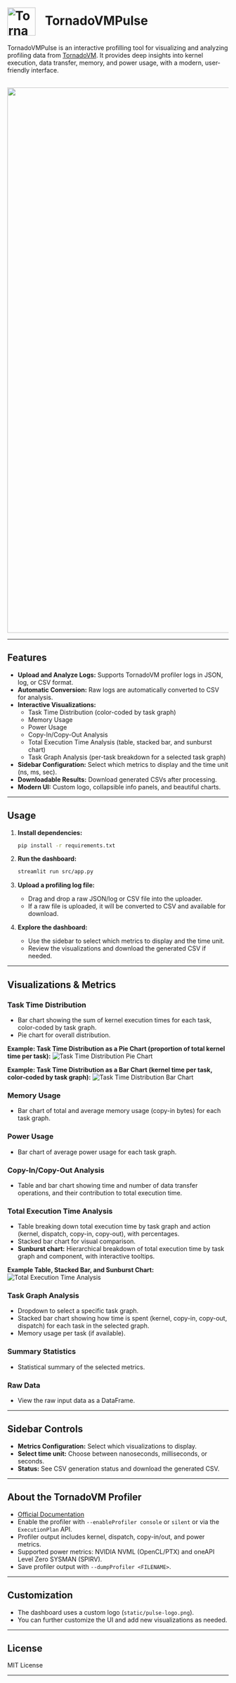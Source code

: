 <h1 align="left">
  <img src="docs/pulse-logo.png" alt="TornadoVMPulse Logo" width="64" style="vertical-align: middle; margin-right: 15px;">
 TornadoVMPulse
</h1>
TornadoVMPulse is an interactive  profilling tool for visualizing and analyzing profiling data from <a href="https://tornadovm.readthedocs.io/en/latest/profiler.html">TornadoVM</a>. It provides deep insights into kernel execution, data transfer, memory, and power usage, with a modern, user-friendly interface.
<br>
<br>    

<p align="center">
  <img src="docs/main.png" alt="TornadoVMPulse Main Screenshot" width="1240"/>
</p>

---

## Features

- **Upload and Analyze Logs:** Supports TornadoVM profiler logs in JSON, log, or CSV format.
- **Automatic Conversion:** Raw logs are automatically converted to CSV for analysis.
- **Interactive Visualizations:**
  - Task Time Distribution (color-coded by task graph)
  - Memory Usage
  - Power Usage
  - Copy-In/Copy-Out Analysis
  - Total Execution Time Analysis (table, stacked bar, and sunburst chart)
  - Task Graph Analysis (per-task breakdown for a selected task graph)
- **Sidebar Configuration:** Select which metrics to display and the time unit (ns, ms, sec).
- **Downloadable Results:** Download generated CSVs after processing.
- **Modern UI:** Custom logo, collapsible info panels, and beautiful charts.

---

## Usage

1. **Install dependencies:**
   ```bash
   pip install -r requirements.txt
   ```

2. **Run the dashboard:**
   ```bash
   streamlit run src/app.py
   ```

3. **Upload a profiling log file:**
   - Drag and drop a raw JSON/log or CSV file into the uploader.
   - If a raw file is uploaded, it will be converted to CSV and available for download.

4. **Explore the dashboard:**
   - Use the sidebar to select which metrics to display and the time unit.
   - Review the visualizations and download the generated CSV if needed.

---

## Visualizations & Metrics

### Task Time Distribution

- Bar chart showing the sum of kernel execution times for each task, color-coded by task graph.
- Pie chart for overall distribution.

**Example: Task Time Distribution as a Pie Chart (proportion of total kernel time per task):**
![Task Time Distribution Pie Chart](docs/task-time-distro.png)

**Example: Task Time Distribution as a Bar Chart (kernel time per task, color-coded by task graph):**
![Task Time Distribution Bar Chart](docs/task-time.png)

### Memory Usage
- Bar chart of total and average memory usage (copy-in bytes) for each task graph.

### Power Usage
- Bar chart of average power usage for each task graph.

### Copy-In/Copy-Out Analysis
- Table and bar chart showing time and number of data transfer operations, and their contribution to total execution time.

### Total Execution Time Analysis

- Table breaking down total execution time by task graph and action (kernel, dispatch, copy-in, copy-out), with percentages.
- Stacked bar chart for visual comparison.
- **Sunburst chart:** Hierarchical breakdown of total execution time by task graph and component, with interactive tooltips.

**Example Table, Stacked Bar, and Sunburst Chart:**
![Total Execution Time Analysis](docs/total-exec-time.png)

### Task Graph Analysis
- Dropdown to select a specific task graph.
- Stacked bar chart showing how time is spent (kernel, copy-in, copy-out, dispatch) for each task in the selected graph.
- Memory usage per task (if available).

### Summary Statistics
- Statistical summary of the selected metrics.

### Raw Data
- View the raw input data as a DataFrame.

---

## Sidebar Controls

- **Metrics Configuration:** Select which visualizations to display.
- **Select time unit:** Choose between nanoseconds, milliseconds, or seconds.
- **Status:** See CSV generation status and download the generated CSV.

---

## About the TornadoVM Profiler

- [Official Documentation](https://tornadovm.readthedocs.io/en/latest/profiler.html)
- Enable the profiler with `--enableProfiler console` or `silent` or via the `ExecutionPlan` API.
- Profiler output includes kernel, dispatch, copy-in/out, and power metrics.
- Supported power metrics: NVIDIA NVML (OpenCL/PTX) and oneAPI Level Zero SYSMAN (SPIRV).
- Save profiler output with `--dumpProfiler <FILENAME>`.

---

## Customization

- The dashboard uses a custom logo (`static/pulse-logo.png`).
- You can further customize the UI and add new visualizations as needed.

---

## License

MIT License

---
